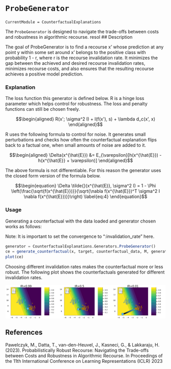 # `ProbeGenerator`

``` @meta›
CurrentModule = CounterfactualExplanations 
```

The `ProbeGenerator` is designed to navigate the trade-offs between costs and robustness in algorithmic recourse. resol \## Description

The goal of ProbeGenerator is to find a recourse x’ whose prediction at any point y within some set around x’ belongs to the positive class with probability 1 - r, where r is the recourse invalidation rate. It minimizes the gap between the achieved and desired recourse invalidation rates, minimizes recourse costs, and also ensures that the resulting recourse achieves a positive model prediction.

### Explanation

The loss function this generator is defined below. R is a hinge loss parameter which helps control for robustness. The loss and penalty functions can still be chosen freely.

``` math
\begin{aligned}
R(x'; \sigma^2 I) + l(f(x'), s) + \lambda d_c(x', x)
\end{aligned}
```

R uses the following formula to control for noise. It generates small perturbations and checks how often the counterfactual explanation flips back to a factual one, when small amounts of noise are added to it.

``` math
\begin{aligned}
\Delta(x^{\hat{E}}) &= E_{\varepsilon}[h(x^{\hat{E}}) - h(x^{\hat{E}} + \varepsilon)]
\end{aligned}
```

The above formula is not differentiable. For this reason the generator uses the closed form version of the formula below.

``` math
\begin{equation}
\Delta \tilde{}(x^{\hat{E}}, \sigma^2 I) = 1 - \Phi \left(\frac{\sqrt{f(x^{\hat{E}})}}{\sqrt{\nabla f(x^{\hat{E}})^T \sigma^2 I \nabla f(x^{\hat{E}})}}\right) \label{eq:4}
\end{equation}
```

### Usage

Generating a counterfactual with the data loaded and generator chosen works as follows:

Note: It is important to set the convergence to “:invalidation_rate” here.

``` julia
generator = CounterfactualExplanations.Generators.ProbeGenerator()
ce = generate_counterfactual(x, target, counterfactual_data, M, generator, converge_when =:invalidation_rate, invalidation_rate = 0.5, learning_rate = 0.5)
plot(ce)
```

Choosing different invalidation rates makes the counterfactual more or less robust. The following plot shows the counterfactuals generated for different invalidation rates.

![](probe_files/figure-commonmark/cell-4-output-1.svg)

## References

Pawelczyk, M., Datta, T., van-den-Heuvel, J., Kasneci, G., & Lakkaraju, H. (2023). Probabilistically Robust Recourse: Navigating the Trade-offs between Costs and Robustness in Algorithmic Recourse. In Proceedings of the 11th International Conference on Learning Representations (ICLR) 2023
